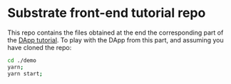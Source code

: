 # Substrate front-end tutorial repo

This repo contains the files obtained at the end the corresponding part of the [DApp tutorial](https://substrate.dev/docs/en/tutorials/substrate-front-end/).
To play with the DApp from this part, and assuming you have cloned the repo:

```bash
cd ./demo
yarn;
yarn start;
```
